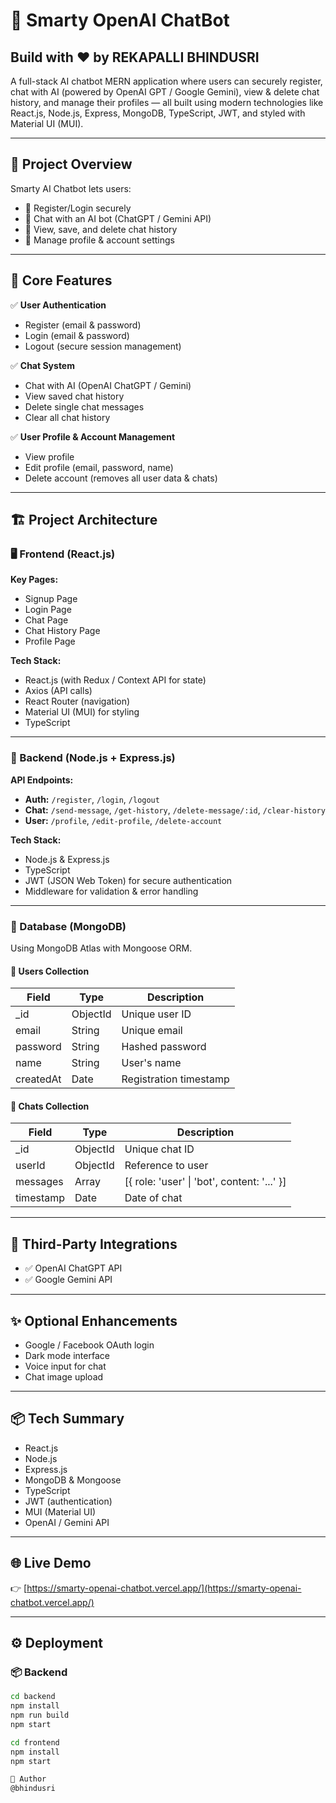 # 🤖 Smarty OpenAI ChatBot
## Build with ♥ by REKAPALLI BHINDUSRI

A full-stack AI chatbot MERN application where users can securely register, chat with AI (powered by OpenAI GPT / Google Gemini), view & delete chat history, and manage their profiles — all built using modern technologies like React.js, Node.js, Express, MongoDB, TypeScript, JWT, and styled with Material UI (MUI).

---

## 🚀 Project Overview
Smarty AI Chatbot lets users:
- 🔐 Register/Login securely
- 💬 Chat with an AI bot (ChatGPT / Gemini API)
- 📜 View, save, and delete chat history
- 👤 Manage profile & account settings

---

## 🎯 Core Features
✅ **User Authentication**
- Register (email & password)
- Login (email & password)
- Logout (secure session management)

✅ **Chat System**
- Chat with AI (OpenAI ChatGPT / Gemini)
- View saved chat history
- Delete single chat messages
- Clear all chat history

✅ **User Profile & Account Management**
- View profile
- Edit profile (email, password, name)
- Delete account (removes all user data & chats)

---

## 🏗 Project Architecture

### 🖥 Frontend (React.js)
**Key Pages:**
- Signup Page
- Login Page
- Chat Page
- Chat History Page
- Profile Page

**Tech Stack:**
- React.js (with Redux / Context API for state)
- Axios (API calls)
- React Router (navigation)
- Material UI (MUI) for styling
- TypeScript

---

### 💾 Backend (Node.js + Express.js)
**API Endpoints:**
- **Auth:** `/register`, `/login`, `/logout`
- **Chat:** `/send-message`, `/get-history`, `/delete-message/:id`, `/clear-history`
- **User:** `/profile`, `/edit-profile`, `/delete-account`

**Tech Stack:**
- Node.js & Express.js
- TypeScript
- JWT (JSON Web Token) for secure authentication
- Middleware for validation & error handling

---

### 📂 Database (MongoDB)
Using MongoDB Atlas with Mongoose ORM.

#### 🧩 Users Collection
| Field     | Type     | Description             |
|----------|---------|-------------------------|
| _id      | ObjectId | Unique user ID          |
| email    | String   | Unique email            |
| password | String   | Hashed password         |
| name     | String   | User's name             |
| createdAt| Date     | Registration timestamp |

#### 💬 Chats Collection
| Field     | Type     | Description                                |
|----------|---------|----------------------------------------------|
| _id      | ObjectId | Unique chat ID                              |
| userId   | ObjectId | Reference to user                           |
| messages | Array    | [{ role: 'user' \| 'bot', content: '...' }] |
| timestamp| Date     | Date of chat                                 |

---

## 🔗 Third-Party Integrations
- ✅ OpenAI ChatGPT API
- ✅ Google Gemini API

---

## ✨ Optional Enhancements
- Google / Facebook OAuth login
- Dark mode interface
- Voice input for chat
- Chat image upload

---

## 📦 Tech Summary
- React.js
- Node.js
- Express.js
- MongoDB & Mongoose
- TypeScript
- JWT (authentication)
- MUI (Material UI)
- OpenAI / Gemini API

---

## 🌐 Live Demo
👉 [https://smarty-openai-chatbot.vercel.app/](https://smarty-openai-chatbot.vercel.app/)

---

## ⚙️ Deployment

### 📦 Backend
```bash
cd backend
npm install
npm run build
npm start

cd frontend
npm install
npm start

👤 Author
@bhindusri
